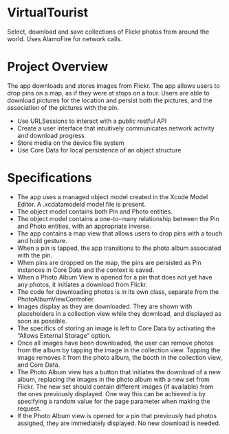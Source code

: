 # VirtualTourist
Select, download and save collections of Flickr photos from around the world. Uses AlamoFire for network calls.

# Project Overview
The app downloads and stores images from Flickr. The app allows users to drop pins on a map, as if they were at stops on a tour. Users are able to download pictures for the location and persist both the pictures, and the association of the pictures with the pin.
+ Use URLSessions to interact with a public restful API
+ Create a user interface that intuitively communicates network activity and download progress
+ Store media on the device file system
+ Use Core Data for local persistence of an object structure

# Specifications
+ The app uses a managed object model created in the Xcode Model Editor. A .xcdatamodeld model file is present.
+ The object model contains both Pin and Photo entities.
+ The object model contains a one-to-many relationship between the Pin and Photo entities, with an appropriate inverse.
+ The app contains a map view that allows users to drop pins with a touch and hold gesture.
+ When a pin is tapped, the app transitions to the photo album associated with the pin.
+ When pins are dropped on the map, the pins are persisted as Pin instances in Core Data and the context is saved.
+ When a Photo Album View is opened for a pin that does not yet have any photos, it initiates a download from Flickr.
+ The code for downloading photos is in its own class, separate from the PhotoAlbumViewController.
+ Images display as they are downloaded. They are shown with placeholders in a collection view while they download, and displayed as soon as possible.
+ The specifics of storing an image is left to Core Data by activating the “Allows External Storage” option.
+ Once all images have been downloaded, the user can remove photos from the album by tapping the image in the collection view. Tapping the image removes it from the photo album, the booth in the collection view, and Core Data.
+ The Photo Album view has a button that initiates the download of a new album, replacing the images in the photo album with a new set from Flickr. The new set should contain different images (if available) from the ones previously displayed. One way this can be achieved is by specifying a random value for the page parameter when making the request.
+ If the Photo Album view is opened for a pin that previously had photos assigned, they are immediately displayed. No new download is needed.
